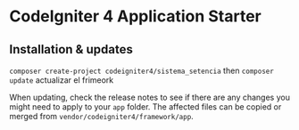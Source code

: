 # CodeIgniter 4 Application Starter

## Installation & updates

`composer create-project codeigniter4/sistema_setencia` then `composer update` actualizar el frimeork

When updating, check the release notes to see if there are any changes you might need to apply
to your `app` folder. The affected files can be copied or merged from
`vendor/codeigniter4/framework/app`.
